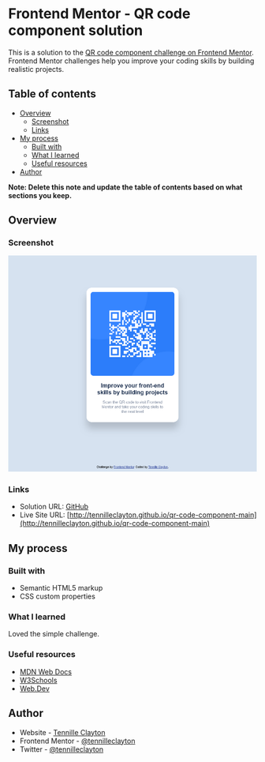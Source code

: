 # Frontend Mentor - QR code component solution

This is a solution to the [QR code component challenge on Frontend Mentor](https://www.frontendmentor.io/challenges/qr-code-component-iux_sIO_H). Frontend Mentor challenges help you improve your coding skills by building realistic projects.

## Table of contents

- [Overview](#overview)
  - [Screenshot](#screenshot)
  - [Links](#links)
- [My process](#my-process)
  - [Built with](#built-with)
  - [What I learned](#what-i-learned)
  - [Useful resources](#useful-resources)
- [Author](#author)

**Note: Delete this note and update the table of contents based on what sections you keep.**

## Overview

### Screenshot

![](images/screenshot.png)

### Links

- Solution URL: [GitHub](https://github.com/tennilleclayton/qr-code-component-main)
- Live Site URL: [http://tennilleclayton.github.io/qr-code-component-main](http://tennilleclayton.github.io/qr-code-component-main)

## My process

### Built with

- Semantic HTML5 markup
- CSS custom properties

### What I learned

Loved the simple challenge.

### Useful resources

- [MDN Web Docs](https://developer.mozilla.org/en-US/)
- [W3Schools](https://www.w3schools.com/css/default.asp)
- [Web.Dev](https://web.dev/learn)

## Author

- Website - [Tennille Clayton](https://github.com/tennilleclayton)
- Frontend Mentor - [@tennilleclayton](https://www.frontendmentor.io/profile/tennilleclayton)
- Twitter - [@tennilleclayton](https://www.twitter.com/tennilleclayton)
